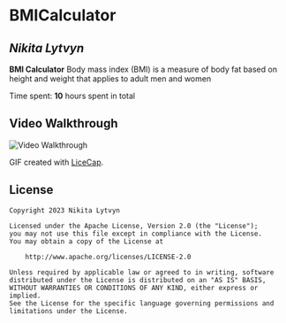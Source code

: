 # BMICalculator 

## *Nikita Lytvyn*

**BMI Calculator** Body mass index (BMI) is a measure of body fat based on height and weight that applies to adult men and women

Time spent: **10** hours spent in total


## Video Walkthrough


<img src='https://media.giphy.com/media/S7CeUw7jJ7S4esvMZa/giphy.gif' title='Video Walkthrough' width='' alt='Video Walkthrough' />

GIF created with [LiceCap](http://www.cockos.com/licecap/).

## License

    Copyright 2023 Nikita Lytvyn

    Licensed under the Apache License, Version 2.0 (the "License");
    you may not use this file except in compliance with the License.
    You may obtain a copy of the License at

        http://www.apache.org/licenses/LICENSE-2.0

    Unless required by applicable law or agreed to in writing, software
    distributed under the License is distributed on an "AS IS" BASIS,
    WITHOUT WARRANTIES OR CONDITIONS OF ANY KIND, either express or implied.
    See the License for the specific language governing permissions and
    limitations under the License.
